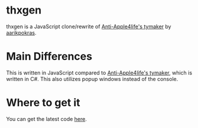 # thxgen
thxgen is a JavaScript clone/rewrite of [Anti-Apple4life's tymaker](https://github.com/Anti-Apple4life/tymaker) by [aarikpokras](https://github.com/aarikpokras).
# Main Differences
This is written in JavaScript compared to [Anti-Apple4life's tymaker](https://github.com/Anti-Apple4life/tymaker), which is written in C#. This also utilizes popup windows instead of the console.
# Where to get it
You can get the latest code [here](https://github.com/Anti-Apple4life/tymaker/releases/tag/thxgen).
